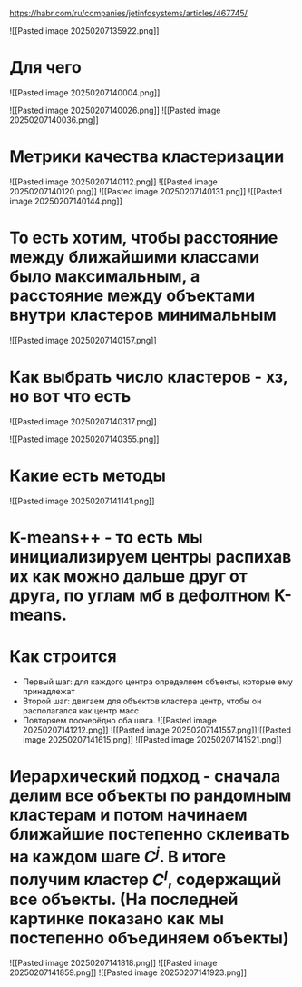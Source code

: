 https://habr.com/ru/companies/jetinfosystems/articles/467745/

![[Pasted image 20250207135922.png]]
# Для чего

![[Pasted image 20250207140004.png]]

![[Pasted image 20250207140026.png]]
![[Pasted image 20250207140036.png]]

# Метрики качества кластеризации
![[Pasted image 20250207140112.png]]
![[Pasted image 20250207140120.png]]
![[Pasted image 20250207140131.png]]
![[Pasted image 20250207140144.png]]
# То есть хотим, чтобы расстояние между ближайшими классами было максимальным, а расстояние между объектами внутри кластеров минимальным

![[Pasted image 20250207140157.png]]

# Как выбрать число кластеров - хз, но вот что есть
![[Pasted image 20250207140317.png]]


![[Pasted image 20250207140355.png]]
# Какие есть методы
![[Pasted image 20250207141141.png]]
# K-means++ - то есть мы инициализируем центры распихав их как можно дальше друг от друга, по углам мб в дефолтном K-means.
# Как строится 
- Первый шаг: для каждого центра определяем объекты, которые ему принадлежат
- Второй шаг: двигаем для объектов кластера центр, чтобы он располагался как центр масс
- Повторяем поочерёдно оба шага.
![[Pasted image 20250207141212.png]]
![[Pasted image 20250207141557.png]]![[Pasted image 20250207141615.png]]
![[Pasted image 20250207141521.png]]

# Иерархический подход - сначала делим все объекты по рандомным кластерам и потом начинаем ближайшие постепенно склеивать на каждом шаге $C^j$. В итоге получим кластер $C^l$, содержащий все объекты. (На последней картинке показано как мы постепенно объединяем объекты)
![[Pasted image 20250207141818.png]]
![[Pasted image 20250207141859.png]]
![[Pasted image 20250207141923.png]]

